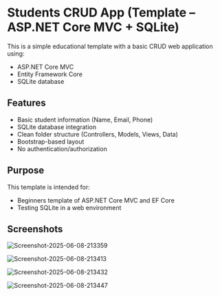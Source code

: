 # Students CRUD App (Template – ASP.NET Core MVC + SQLite)

This is a simple educational template with a basic CRUD web application using:

- ASP.NET Core MVC
- Entity Framework Core
- SQLite database

## Features

- Basic student information (Name, Email, Phone) 
- SQLite database integration
- Clean folder structure (Controllers, Models, Views, Data)
- Bootstrap-based layout
- No authentication/authorization

## Purpose

This template is intended for:

- Beginners template of ASP.NET Core MVC and EF Core
- Testing SQLite in a web environment

## Screenshots

![Screenshot-2025-06-08-213359](https://github.com/user-attachments/assets/1e2198e2-79ac-47ed-915b-f8a49d7a5ad9)

![Screenshot-2025-06-08-213413](https://github.com/user-attachments/assets/20673fc5-4a21-4677-8ba5-d4c44a20ec9d)

![Screenshot-2025-06-08-213432](https://github.com/user-attachments/assets/49a605e2-504f-4432-b2c5-f16fabc4b69e)

![Screenshot-2025-06-08-213447](https://github.com/user-attachments/assets/3b280e95-4549-4843-8d2f-9a0a0581519a)
